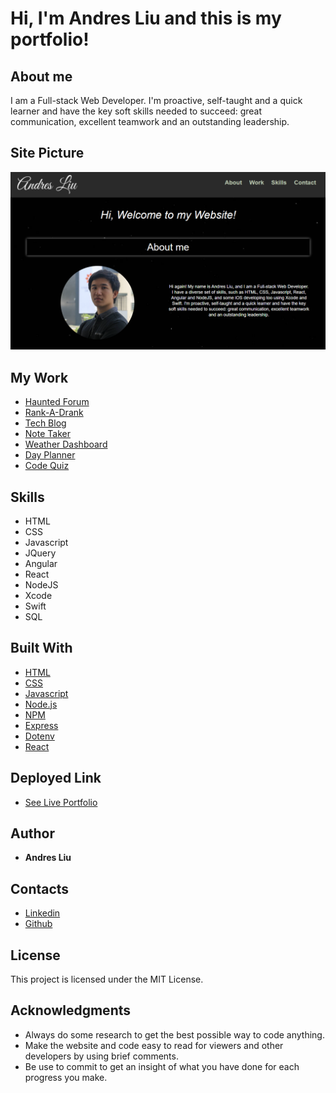 # Hi, I'm Andres Liu and this is my portfolio!

## About me

I am a Full-stack Web Developer. I'm proactive, self-taught and a quick learner and have the key soft skills needed to succeed: great communication, excellent teamwork and an outstanding leadership.

## Site Picture

![Portfolio](./site-img.PNG)

## My Work

* [Haunted Forum](https://github.com/andresliu22/haunted-forum/)
* [Rank-A-Drank](https://andresliu22.github.io/rank-a-drank/)
* [Tech Blog](https://github.com/andresliu22/tech-blog/)
* [Note Taker](https://github.com/andresliu22/note-taker/)
* [Weather Dashboard](https://andresliu22.github.io/weather-dashboard/)
* [Day Planner](https://andresliu22.github.io/day-planner/)
* [Code Quiz](https://andresliu22.github.io/code-quiz/)

## Skills

* HTML
* CSS
* Javascript
* JQuery
* Angular
* React
* NodeJS
* Xcode
* Swift
* SQL

## Built With

* [HTML](https://developer.mozilla.org/en-US/docs/Web/HTML)
* [CSS](https://developer.mozilla.org/en-US/docs/Web/CSS)
* [Javascript](https://developer.mozilla.org/en-US/docs/Web/javascript)
* [Node.js](https://nodejs.org/en/)
* [NPM](https://docs.npmjs.com/)
* [Express](https://expressjs.com/)
* [Dotenv](https://www.npmjs.com/package/dotenv)
* [React](https://reactjs.org/)

## Deployed Link

* [See Live Portfolio](https://andresliu22.github.io/react-portfolio/)

## Author

* **Andres Liu** 

## Contacts

* [Linkedin](https://www.linkedin.com/in/andresliu22)
* [Github](https://github.com/andresliu22)

## License

This project is licensed under the MIT License.

## Acknowledgments

* Always do some research to get the best possible way to code anything.
* Make the website and code easy to read for viewers and other developers by using brief comments.
* Be use to commit to get an insight of what you have done for each progress you make.
